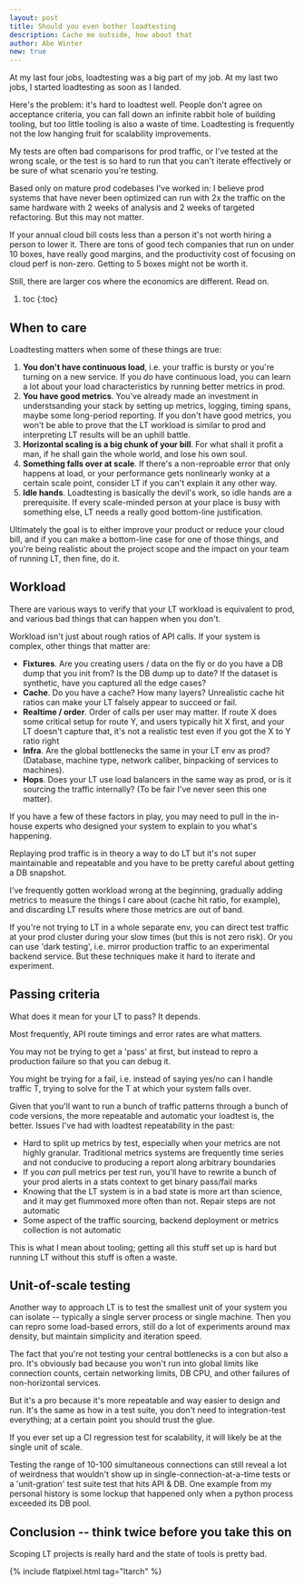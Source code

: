```yaml
---
layout: post
title: Should you even bother loadtesting
description: Cache me outside, how about that
author: Abe Winter
new: true
---
```


At my last four jobs, loadtesting was a big part of my job. At my last two jobs, I started loadtesting as soon as I landed.

Here's the problem: it's hard to loadtest well. People don't agree on acceptance criteria, you can fall down an infinite rabbit hole of building tooling, but too little tooling is also a waste of time. Loadtesting is frequently not the low hanging fruit for scalability improvements.

My tests are often bad comparisons for prod traffic, or I've tested at the wrong scale, or the test is so hard to run that you can't iterate effectively or be sure of what scenario you're testing.

Based only on mature prod codebases I've worked in: I believe prod systems that have never been optimized can run with 2x the traffic on the same hardware with 2 weeks of analysis and 2 weeks of targeted refactoring. But this may not matter.

If your annual cloud bill costs less than a person it's not worth hiring a person to lower it. There are tons of good tech companies that run on under 10 boxes, have really good margins, and the productivity cost of focusing on cloud perf is non-zero. Getting to 5 boxes might not be worth it.

Still, there are larger cos where the economics are different. Read on.

1. toc
{:toc}

## When to care

Loadtesting matters when some of these things are true:

1. **You don't have continuous load**, i.e. your traffic is bursty or you're turning on a new service. If you *do* have continuous load, you can learn a lot about your load characteristics by running better metrics in prod.
1. **You have good metrics**. You've already made an investment in understsanding your stack by setting up metrics, logging, timing spans, maybe some long-period reporting. If you don't have good metrics, you won't be able to prove that the LT workload is similar to prod and interpreting LT results will be an uphill battle.
1. **Horizontal scaling is a big chunk of your bill**. For what shall it profit a man, if he shall gain the whole world, and lose his own soul.
1. **Something falls over at scale**. If there's a non-reproable error that only happens at load, or your performance gets nonlinearly wonky at a certain scale point, consider LT if you can't explain it any other way.
1. **Idle hands**. Loadtesting is basically the devil's work, so idle hands are a prerequisite. If every scale-minded person at your place is busy with something else, LT needs a really good bottom-line justification.

Ultimately the goal is to either improve your product or reduce your cloud bill, and if you can make a bottom-line case for one of those things, and you're being realistic about the project scope and the impact on your team of running LT, then fine, do it.

## Workload

There are various ways to verify that your LT workload is equivalent to prod, and various bad things that can happen when you don't.

Workload isn't just about rough ratios of API calls. If your system is complex, other things that matter are:

* **Fixtures**. Are you creating users / data on the fly or do you have a DB dump that you init from? Is the DB dump up to date? If the dataset is synthetic, have you captured all the edge cases?
* **Cache**. Do you have a cache? How many layers? Unrealistic cache hit ratios can make your LT falsely appear to succeed or fail.
* **Realtime / order**. Order of calls per user may matter. If route X does some critical setup for route Y, and users typically hit X first, and your LT doesn't capture that, it's not a realistic test even if you got the X to Y ratio right
* **Infra**. Are the global bottlenecks the same in your LT env as prod? (Database, machine type, network caliber, binpacking of services to machines).
* **Hops**. Does your LT use load balancers in the same way as prod, or is it sourcing the traffic internally? (To be fair I've never seen this one matter).

If you have a few of these factors in play, you may need to pull in the in-house experts who designed your system to explain to you what's happening.

Replaying prod traffic is in theory a way to do LT but it's not super maintainable and repeatable and you have to be pretty careful about getting a DB snapshot.

I've frequently gotten workload wrong at the beginning, gradually adding metrics to measure the things I care about (cache hit ratio, for example), and discarding LT results where those metrics are out of band.

If you're not trying to LT in a whole separate env, you can direct test traffic at your prod cluster during your slow times (but this is not zero risk). Or you can use 'dark testing', i.e. mirror production traffic to an experimental backend service. But these techniques make it hard to iterate and experiment.

## Passing criteria

What does it mean for your LT to pass? It depends.

Most frequently, API route timings and error rates are what matters.

You may not be trying to get a 'pass' at first, but instead to repro a production failure so that you can debug it. 

You might be trying for a fail, i.e. instead of saying yes/no can I handle traffic T, trying to solve for the T at which your system falls over.

Given that you'll want to run a bunch of traffic patterns through a bunch of code versions, the more repeatable and automatic your loadtest is, the better. Issues I've had with loadtest repeatability in the past:

* Hard to split up metrics by test, especially when your metrics are not highly granular. Traditional metrics systems are frequently time series and not conducive to producing a report along arbitrary boundaries
* If you *can* pull metrics per test run, you'll have to rewrite a bunch of your prod alerts in a stats context to get binary pass/fail marks
* Knowing that the LT system is in a bad state is more art than science, and it may get flummoxed more often than not. Repair steps are not automatic
* Some aspect of the traffic sourcing, backend deployment or metrics collection is not automatic

This is what I mean about tooling; getting all this stuff set up is hard but running LT without this stuff is often a waste.

## Unit-of-scale testing

Another way to approach LT is to test the smallest unit of your system you can isolate -- typically a single server process or single machine. Then you can repro some load-based errors, still do a lot of experiments around max density, but maintain simplicity and iteration speed.

The fact that you're not testing your central bottlenecks is a con but also a pro. It's obviously bad because you won't run into global limits like connection counts, certain networking limits, DB CPU, and other failures of non-horizontal services.

But it's a pro because it's more repeatable and way easier to design and run. It's the same as how in a test suite, you don't need to integration-test everything; at a certain point you should trust the glue.

If you ever set up a CI regression test for scalability, it will likely be at the single unit of scale.

Testing the range of 10-100 simultaneous connections can still reveal a lot of weirdness that wouldn't show up in single-connection-at-a-time tests or a 'unit-gration' test suite test that hits API & DB. One example from my personal history is some lockup that happened only when a python process exceeded its DB pool.

## Conclusion -- think twice before you take this on

Scoping LT projects is really hard and the state of tools is pretty bad.

{% include flatpixel.html tag="ltarch" %}
